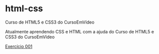 # html-css
 Curso de HTML5 e CSS3 do CursoEmVídeo

 Atualmente aprendendo CSS e HTML com a ajuda do Curso de HTML5 e CSS3 do CursoEmVídeo

 <a href="https://bnno-aln.github.io/html-css/modulo01/exercicios/cap001/index.html">Exercício 001</a>